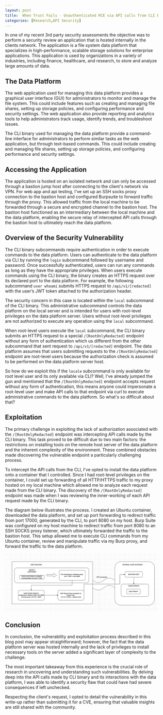 ```yaml
---
layout: post
title:  When Trust Fails - Unauthenticated RCE via API calls from CLI Binary
categories: [Research,API Security]
---
```


In one of my recent 3rd party security assessments the objective was to perform a security review an application that is hosted internally in the clients network. The application is a file system data platform that specializes in high-performance, scalable storage solutions for enterprise applications. This application is used by organizations in a variety of industries, including finance, healthcare, and research, to store and analyze large amounts of data.


## The Data Platform 

The web application used for managing this data platform provides a graphical user interface (GUI) for administrators to monitor and manage the file system. This could include features such as creating and managing file shares, setting up storage policies, and configuring performance and security settings. The web application also provide reporting and analytics tools to help administrators track usage, identify trends, and troubleshoot issues. 

The CLI binary used for managing the data platform provide a command-line interface for administrators to perform similar tasks as the web application, but through text-based commands. This could include creating and managing file shares, setting up storage policies, and configuring performance and security settings. 

## Accessing the Application

The application is hosted on an isolated network and can only be accessed through a bastion jump host after connecting to the client's network via VPN. For  web app and api testing, I've set up an SSH socks proxy connection to the bastion host and configured Burpsuite to forward traffic through the proxy. This allowed traffic from the local machine to be forwarded through a secure and encrypted channel to the bastion host. The bastion host functioned as an intermediary between the local machine and the data platform, enabling the secure relay of intercepted API calls through the bastion host to ultimately reach the data platform.

## Overview of the Security Vulnerability

The CLI binary subcommands require authentication in order to execute commands to the data platform. Users can authenticate to the data platform via CLI by running the `login` subcommand followed by username and password. Once successfully authenticated, users can run any commands as long as they have the appropriate privileges. When users execute commands using the CLI binary, the binary creates an HTTPS request over its declared port to the data platform. For example, the following subcommand `user whoami` submits HTTPS request to `/api/v1/[redacted]` with the user’s JWT token attached to the authorization header.

The security concern in this case is located within the `local` subcommand of the CLI binary. This administrative subcommand controls the data platform on the local server and is intended for users with root-level privileges on the data platform server. Users without root-level privileges are not authorized to execute any operation using the `local` subcommand.

When root-level users execute the `local` subcommand, the CLI binary submits an HTTPS request to a special `/[RootOnlyRedacted]` endpoint without any form of authentication which us different from the other subcommand that sent request to `/api/v1/[redacted]` endpoint. The data platform assumes that  users submitting requests to the  `/[RootOnlyRedacted]` endpoint are root-level users because the authorization check is assumed to be performed on the data platform server host.

So how do we exploit this if the `locale` subcommand is only available for root level user and its only available via CLI? Well, I've already jumped the gun and mentioned that the `/[RootOnlyRedacted]` endpoint accepts request without any form of authentication, this means anyone could impersonate a root-level user and make API calls to that endpoint via curl to execute administrative commands to the data platform. So what's so difficult about that? 

## Exploitation

The primary challenge in exploiting the lack of authorization associated with the `/[RootOnlyRedacted]` endpoint was intercepting API calls made by the CLI binary. This task proved to be difficult due to two main factors: the restrictions on installing tools on the remote host server of the data platform and the inherent complexity of the environment. These combined obstacles made discovering the vulnerable endpoint a particularly challenging process.

To intercept the API calls from the CLI, I've opted to install the data platform onto a container that I controlled. Since I had root-level privileges on the container, I could set up forwarding of all HTTP/HTTPS traffic to my proxy hosted on my local machine which allowed me to analyze each request made from the CLI binary. The discovery of the `/[RootOnlyRedacted]` endpoint was made when I was reviewing the inner-working of each API request made by the CLI binary.

The diagram below illustrates the process. I created an Ubuntu container, downloaded the data platform, and set up port forwarding to redirect traffic from port 17000, generated by the CLI, to port 8080 on my host. Burp Suite was configured on my host machine to redirect traffic from port 8080 to an SSH SOCKS proxy listener, which ultimately forwarded the traffic to the bastion host. This setup allowed me to execute CLI commands from my Ubuntu container, review and manipulate traffic via my Burp proxy, and forward the traffic to the data platform.

![](/images/diagram_whentrustfails.png)

## Conclusion 
In conclusion, the vulnerability and exploitation process described in this blog post may appear straightforward; however, the fact that the data platform server was hosted internally and the lack of privileges to install necessary tools on the server added a significant layer of complexity to the challenge.

The most important takeaway from this experience is the crucial role of research in uncovering and understanding such vulnerabilities. By delving deep into the API calls made by CLI binary and its interactions with the data platform, I was able to identify a security flaw that could have had severe consequences if left unchecked. 

Respecting the client's request, I opted to detail the vulnerability in this write-up rather than submitting it for a CVE, ensuring that valuable insights are still shared with the community.



